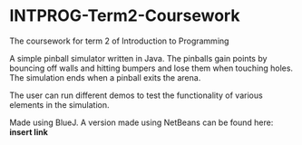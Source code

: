 # INTPROG-Term2-Coursework
The coursework for term 2 of Introduction to Programming 

A simple pinball simulator written in Java. The pinballs gain points by bouncing off walls and hitting bumpers and lose them when touching holes. The simulation ends when a pinball exits the arena.

The user can run different demos to test the functionality of various elements in the simulation.

Made using BlueJ. A version made using NetBeans can be found here: **insert link**
